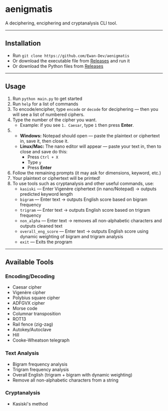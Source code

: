 # aenigmatis  
A deciphering, enciphering and cryptanalysis CLI tool.

---

## Installation  
- Run `git clone https://github.com/Ewan-Dev/aenigmatis`  
- Or download the executable file from [Releases](https://github.com/Ewan-Dev/aenigmatis/releases) and run it  
- Or download the Python files from [Releases](https://github.com/Ewan-Dev/aenigmatis/releases)

---

## Usage  
1. Run `python main.py` to get started  
2. Run `help` for a list of commands  
3. To encode/encipher, type `encode` or `decode` for deciphering — then you will see a list of numbered ciphers.  
4. Type the number of the cipher you want.  
   - Example: if you see `1. Caesar`, type `1` then press **Enter**.  
5.  
   - **Windows:** Notepad should open — paste the plaintext or ciphertext in, save it, then close it.  
   - **Linux/Mac:** The nano editor will appear — paste your text in, then to close and save do this:  
     - Press `Ctrl + X`  
     - Type `y`  
     - Press **Enter**  
6. Follow the remaining prompts (it may ask for dimensions, keyword, etc.)  
7. Your plaintext or ciphertext will be printed!  
8. To use tools such as cryptanalysis and other useful commands, use:  
   - `kasiski` — Enter Vigenère ciphertext (in nano/Notepad) → outputs predicted keyword length  
   - `bigram` — Enter text → outputs English score based on bigram frequency  
   - `trigram` — Enter text → outputs English score based on trigram frequency  
   - `non_alpha` — Enter text → removes all non-alphabetic characters and outputs cleaned text  
   - `overall_eng_score` — Enter text → outputs English score using dynamic weighting of bigram and trigram analysis  
   - `exit` — Exits the program  

---

## Available Tools  

### Encoding/Decoding  
- Caesar cipher  
- Vigenère cipher  
- Polybius square cipher  
- ADFGVX cipher  
- Morse code  
- Columnar transposition  
- ROT13  
- Rail fence (zig-zag)  
- Autokey/Autoclave  
- Hill
- Cooke-Wheatson telegraph

### Text Analysis  
- Bigram frequency analysis  
- Trigram frequency analysis  
- Overall English (trigram + bigram with dynamic weighting)  
- Remove all non-alphabetic characters from a string  

### Cryptanalysis  
- Kasiski's method  
